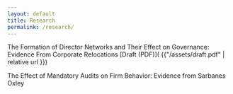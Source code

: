 ```yaml
---
layout: default
title: Research
permalink: /research/
---
```

The Formation of Director Networks and Their Effect on
Governance: Evidence From Corporate Relocations [Draft (PDF)]( {{"/assets/draft.pdf" | relative url }})

The Effect of Mandatory Audits on Firm Behavior: Evidence from Sarbanes Oxley

